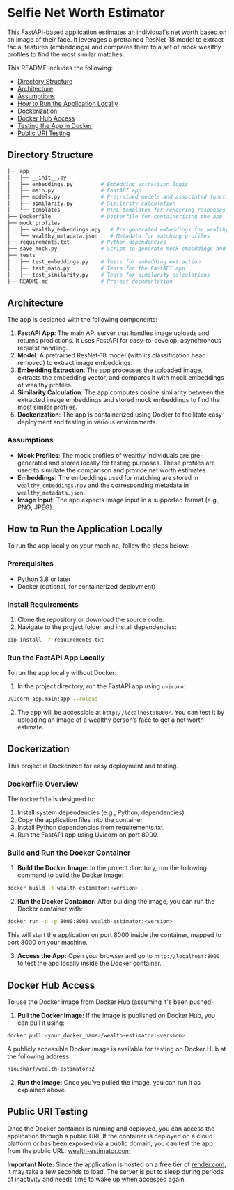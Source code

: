 # Selfie Net Worth Estimator

This FastAPI-based application estimates an individual's net worth based on an image of their face. It leverages a pretrained ResNet-18 model to extract facial features (embeddings) and compares them to a set of mock wealthy profiles to find the most similar matches. 

This README includes the following:
- [Directory Structure](#directory-structure)
- [Architecture](#architecture)
- [Assumptions](#assumptions)
- [How to Run the Application Locally](#how-to-run-the-application-locally)
- [Dockerization](#dockerization)
- [Docker Hub Access](#docker-hub-access)
- [Testing the App in Docker](#testing-the-app-in-docker)
- [Public URI Testing](#public-uri-testing)


## Directory Structure
```bash
├── app
│   ├── __init__.py
│   ├── embeddings.py         # Embedding extraction logic
│   ├── main.py               # FastAPI app
│   ├── models.py             # Pretrained models and associated functions
│   ├── similarity.py         # Similarity calculation
│   └── templates             # HTML templates for rendering responses
├── Dockerfile                # Dockerfile for containerizing the app
├── mock_profiles
│   ├── wealthy_embeddings.npy   # Pre-generated embeddings for wealthy profiles
│   └── wealthy_metadata.json    # Metadata for matching profiles
├── requirements.txt          # Python dependencies
├── save_mock.py              # Script to generate mock embeddings and metadata
├── tests
│   ├── test_embeddings.py    # Tests for embedding extraction
│   ├── test_main.py          # Tests for the FastAPI app
│   ├── test_similarity.py    # Tests for similarity calculations
├── README.md                 # Project documentation
```

## Architecture

The app is designed with the following components:

1. **FastAPI App**: The main API server that handles image uploads and returns predictions. It uses FastAPI for easy-to-develop, asynchronous request handling.
2. **Model**: A pretrained ResNet-18 model (with its classification head removed) to extract image embeddings.
3. **Embedding Extraction**: The app processes the uploaded image, extracts the embedding vector, and compares it with mock embeddings of wealthy profiles.
4. **Similarity Calculation**: The app computes cosine similarity between the extracted image embeddings and stored mock embeddings to find the most similar profiles.
5. **Dockerization**: The app is containerized using Docker to facilitate easy deployment and testing in various environments.

### Assumptions

- **Mock Profiles**: The mock profiles of wealthy individuals are pre-generated and stored locally for testing purposes. These profiles are used to simulate the comparison and provide net worth estimates.
- **Embeddings**: The embeddings used for matching are stored in `wealthy_embeddings.npy` and the corresponding metadata in `wealthy_metadata.json`.
- **Image Input**: The app expects image input in a supported format (e.g., PNG, JPEG).

## How to Run the Application Locally

To run the app locally on your machine, follow the steps below:

### Prerequisites

- Python 3.8 or later
- Docker (optional, for containerized deployment)

### Install Requirements

1. Clone the repository or download the source code.
2. Navigate to the project folder and install dependencies:

```bash
pip install -r requirements.txt
```

### Run the FastAPI App Locally
To run the app locally without Docker:

1. In the project directory, run the FastAPI app using `uvicorn`:
```bash
uvicorn app.main:app --reload
```
2. The app will be accessible at `http://localhost:8000/`. You can test it by uploading an image of a wealthy person’s face to get a net worth estimate.


## Dockerization

This project is Dockerized for easy deployment and testing.

### Dockerfile Overview
The `Dockerfile` is designed to:

1. Install system dependencies (e.g., Python, dependencies).
2. Copy the application files into the container.
3. Install Python dependencies from requirements.txt.
4. Run the FastAPI app using Uvicorn on port 8000.

### Build and Run the Docker Container
1. **Build the Docker Image:**
In the project directory, run the following command to build the Docker image:
```bash
docker build -t wealth-estimator:<version> .
```
2. **Run the Docker Container:**
After building the image, you can run the Docker container with:
```bash
docker run -d -p 8000:8000 wealth-estimator:<version>
```
This will start the application on port 8000 inside the container, mapped to port 8000 on your machine.

3. **Access the App:**
Open your browser and go to `http://localhost:8000` to test the app locally inside the Docker container.

## Docker Hub Access
To use the Docker image from Docker Hub (assuming it's been pushed):

1. **Pull the Docker Image:**
If the image is published on Docker Hub, you can pull it using:
```bash
docker pull <your_docker_name>/wealth-estimator:<version>
```
A publicly accessible Docker image is available for testing on Docker Hub at the following address:
```bash
niousharf/wealth-estimator:2
```

2. **Run the Image:**
Once you've pulled the image, you can run it as explained above.

## Public URI Testing
Once the Docker container is running and deployed, you can access the application through a public URI. If the container is deployed on a cloud platform or has been exposed via a public domain, you can test the app from the public URL: [wealth-estimator.com](https://wealth-estimator.onrender.com)

**Important Note:** Since the application is hosted on a free tier of [render.com](https://render.com), it may take a few seconds to load. The server is put to sleep during periods of inactivity and needs time to wake up when accessed again.





